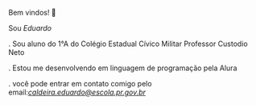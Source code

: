 Bem vindos! 🎪

Sou *Eduardo*

 . Sou aluno do 1°A do Colégio Estadual Cívico Militar Professor Custodio Neto
 
 . Estou me desenvolvendo em linguagem de programação pela Alura
 
 . você pode entrar em contato comigo pelo email:*caldeira.eduardo@escola.pr.gov.br*
 


